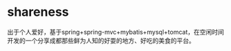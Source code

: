 # shareness
出于个人爱好，基于spring+spring-mvc+mybatis+mysql+tomcat，在空闲时间开发的一个分享成都那些鲜为人知的好耍的地方、好吃的美食的平台。



